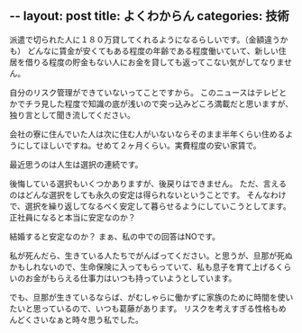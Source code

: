 --
layout: post
title: よくわからん
categories: 技術
--

派遣で切られた人に１８０万貸してくれるようになるらしいです。（金額違うかも）
どんなに賃金が安くてもある程度の年齢である程度働いていて、新しい住居を借りる程度の貯金もない人にお金を貸しても返ってこない気がしてなりません。

自分のリスク管理ができていないってことですから。
このニュースはテレビとかでチラ見した程度で知識の底が浅いので突っ込みどころ満載だと思いますが、独り言として聞き流してください。

会社の寮に住んでいた人は次に住む人がいないならそのまま半年くらい住めるようにしてほしいですね。せめて２ヶ月くらい。実費程度の安い家賃で。

最近思うのは人生は選択の連続です。

後悔している選択もいくつかありますが、後戻りはできません。
ただ、言えるのはどんな選択をしても永久の安定は得られないということです。
そんなわけで、選択を繰り返してなるべく安定して暮らせるようにしていこうとしてます。
正社員になると本当に安定なのか？

結婚すると安定なのか？
まぁ、私の中での回答はNOです。

私が死んだら、生きている人たちでがんばってください。と思うが、旦那が死ぬかもしれないので、生命保険に入ってもらっていて、私も息子を育て上げるくらいのお金がもらえる仕事力はいつも持っていようとしています。

でも、旦那が生きているならば、がむしゃらに働かずに家族のために時間を使いたいと思っているので、いつも葛藤があります。
リスクを考えすぎる性格もめんどくさいなぁと時々思う私でした。

